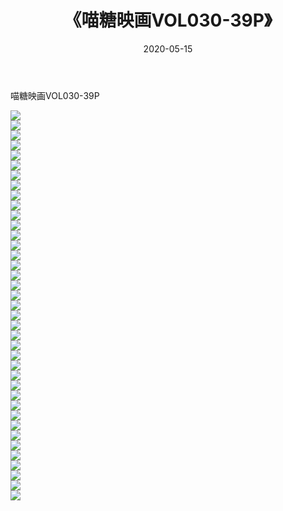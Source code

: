 ﻿---
layout: post
title:  《喵糖映画VOL030-39P》
date:   2020-05-15
img: http://img.660000.xyz/Sharelink/性感/2020/喵糖映画VOL030-39P/000.jpg
categories: [美女, 清纯, 唯美]
---

喵糖映画VOL030-39P

  ![](http://img.660000.xyz/Sharelink/性感/2020/喵糖映画VOL030-39P/001.jpg) <br> ![](http://img.660000.xyz/Sharelink/性感/2020/喵糖映画VOL030-39P/002.jpg) <br> ![](http://img.660000.xyz/Sharelink/性感/2020/喵糖映画VOL030-39P/003.jpg) <br> ![](http://img.660000.xyz/Sharelink/性感/2020/喵糖映画VOL030-39P/004.jpg) <br> ![](http://img.660000.xyz/Sharelink/性感/2020/喵糖映画VOL030-39P/005.jpg) <br> ![](http://img.660000.xyz/Sharelink/性感/2020/喵糖映画VOL030-39P/006.jpg) <br> ![](http://img.660000.xyz/Sharelink/性感/2020/喵糖映画VOL030-39P/007.jpg) <br> ![](http://img.660000.xyz/Sharelink/性感/2020/喵糖映画VOL030-39P/008.jpg) <br> ![](http://img.660000.xyz/Sharelink/性感/2020/喵糖映画VOL030-39P/009.jpg) <br> ![](http://img.660000.xyz/Sharelink/性感/2020/喵糖映画VOL030-39P/010.jpg) <br> ![](http://img.660000.xyz/Sharelink/性感/2020/喵糖映画VOL030-39P/011.jpg) <br> ![](http://img.660000.xyz/Sharelink/性感/2020/喵糖映画VOL030-39P/012.jpg) <br> ![](http://img.660000.xyz/Sharelink/性感/2020/喵糖映画VOL030-39P/013.jpg) <br> ![](http://img.660000.xyz/Sharelink/性感/2020/喵糖映画VOL030-39P/014.jpg) <br> ![](http://img.660000.xyz/Sharelink/性感/2020/喵糖映画VOL030-39P/015.jpg) <br> ![](http://img.660000.xyz/Sharelink/性感/2020/喵糖映画VOL030-39P/016.jpg) <br> ![](http://img.660000.xyz/Sharelink/性感/2020/喵糖映画VOL030-39P/017.jpg) <br> ![](http://img.660000.xyz/Sharelink/性感/2020/喵糖映画VOL030-39P/018.jpg) <br> ![](http://img.660000.xyz/Sharelink/性感/2020/喵糖映画VOL030-39P/019.jpg) <br> ![](http://img.660000.xyz/Sharelink/性感/2020/喵糖映画VOL030-39P/020.jpg) <br> ![](http://img.660000.xyz/Sharelink/性感/2020/喵糖映画VOL030-39P/021.jpg) <br> ![](http://img.660000.xyz/Sharelink/性感/2020/喵糖映画VOL030-39P/022.jpg) <br> ![](http://img.660000.xyz/Sharelink/性感/2020/喵糖映画VOL030-39P/023.jpg) <br> ![](http://img.660000.xyz/Sharelink/性感/2020/喵糖映画VOL030-39P/024.jpg) <br> ![](http://img.660000.xyz/Sharelink/性感/2020/喵糖映画VOL030-39P/025.jpg) <br> ![](http://img.660000.xyz/Sharelink/性感/2020/喵糖映画VOL030-39P/026.jpg) <br> ![](http://img.660000.xyz/Sharelink/性感/2020/喵糖映画VOL030-39P/027.jpg) <br> ![](http://img.660000.xyz/Sharelink/性感/2020/喵糖映画VOL030-39P/028.jpg) <br> ![](http://img.660000.xyz/Sharelink/性感/2020/喵糖映画VOL030-39P/029.jpg) <br> ![](http://img.660000.xyz/Sharelink/性感/2020/喵糖映画VOL030-39P/030.jpg) <br> ![](http://img.660000.xyz/Sharelink/性感/2020/喵糖映画VOL030-39P/031.jpg) <br> ![](http://img.660000.xyz/Sharelink/性感/2020/喵糖映画VOL030-39P/032.jpg) <br> ![](http://img.660000.xyz/Sharelink/性感/2020/喵糖映画VOL030-39P/033.jpg) <br> ![](http://img.660000.xyz/Sharelink/性感/2020/喵糖映画VOL030-39P/034.jpg) <br> ![](http://img.660000.xyz/Sharelink/性感/2020/喵糖映画VOL030-39P/035.jpg) <br> ![](http://img.660000.xyz/Sharelink/性感/2020/喵糖映画VOL030-39P/036.jpg) <br> ![](http://img.660000.xyz/Sharelink/性感/2020/喵糖映画VOL030-39P/037.jpg) <br> ![](http://img.660000.xyz/Sharelink/性感/2020/喵糖映画VOL030-39P/038.jpg) <br> ![](http://img.660000.xyz/Sharelink/性感/2020/喵糖映画VOL030-39P/039.jpg) <br>